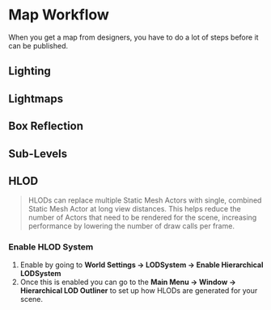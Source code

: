 # Map Workflow

When you get a map from designers, you have to do a lot of steps before it can be published.

## Lighting

## Lightmaps

## Box Reflection

## Sub-Levels

## HLOD

>HLODs can replace multiple Static Mesh Actors with single, combined Static Mesh Actor at long view distances. This helps reduce the number of Actors that need to be rendered for the scene, increasing performance by lowering the number of draw calls per frame.

### Enable HLOD System

1. Enable by going to **World Settings -> LODSystem -> Enable Hierarchical LODSystem**
2. Once this is enabled you can go to the **Main Menu -> Window -> Hierarchical LOD Outliner** to set up how HLODs are generated for your scene.


<!--stackedit_data:
eyJoaXN0b3J5IjpbMTkwMDU1ODcyMywxNjA4NDgyNTg2LDQ1OD
Y3ODM2NywtODU3Njc2ODg1LC00MTQxNzU5MjIsNzMwOTk4MTE2
XX0=
-->